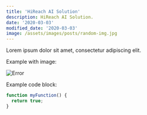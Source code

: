 ```yaml
---
title: 'HiReach AI Solution'
description: HiReach AI Solution.
date: '2020-03-03'
modified_date: '2020-03-03'
image: /assets/images/posts/random-img.jpg
---
```


Lorem ipsum dolor sit amet, consectetur adipiscing elit.

Example with image:

![Error](@@baseUrl@@/assets/images/posts/error.png)

Example code block:

```js
function myFunction() {
  return true;
}
```
